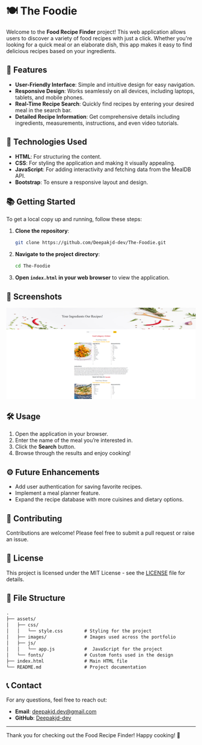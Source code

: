 # 🍽️ The Foodie

Welcome to the **Food Recipe Finder** project! This web application allows users to discover a variety of food recipes with just a click. Whether you're looking for a quick meal or an elaborate dish, this app makes it easy to find delicious recipes based on your ingredients.

## 🌟 Features

- **User-Friendly Interface**: Simple and intuitive design for easy navigation.
- **Responsive Design**: Works seamlessly on all devices, including laptops, tablets, and mobile phones.
- **Real-Time Recipe Search**: Quickly find recipes by entering your desired meal in the search bar.
- **Detailed Recipe Information**: Get comprehensive details including ingredients, measurements, instructions, and even video tutorials.

## 🚀 Technologies Used

- **HTML**: For structuring the content.
- **CSS**: For styling the application and making it visually appealing.
- **JavaScript**: For adding interactivity and fetching data from the MealDB API.
- **Bootstrap**: To ensure a responsive layout and design.

## 📚 Getting Started

To get a local copy up and running, follow these steps:

1. **Clone the repository**:
   ```bash
   git clone https://github.com/Deepakjd-dev/The-Foodie.git
   ```
2. **Navigate to the project directory**:
   ```bash
   cd The-Foodie
   ```
3. **Open `index.html` in your web browser** to view the application.

## 📸 Screenshots

![Food Recipe Finder Screenshot](FoodRecipe/assets/images/food.png)

## 🛠️ Usage

1. Open the application in your browser.
2. Enter the name of the meal you’re interested in.
3. Click the **Search** button.
4. Browse through the results and enjoy cooking!

## ⚙️ Future Enhancements

- Add user authentication for saving favorite recipes.
- Implement a meal planner feature.
- Expand the recipe database with more cuisines and dietary options.

## 🤝 Contributing

Contributions are welcome! Please feel free to submit a pull request or raise an issue.

## 📄 License

This project is licensed under the MIT License - see the [LICENSE](LICENSE) file for details.

## 📁 File Structure

```plaintext
.
├── assets/
│   ├── css/
│   │   └── style.css        # Styling for the project
│   ├── images/              # Images used across the portfolio
│   ├── js/                  
│   │   └── app.js           #  JavaScript for the project
│   └── fonts/               # Custom fonts used in the design
├── index.html               # Main HTML file
└── README.md                # Project documentation
```

## 📞 Contact

For any questions, feel free to reach out:

- **Email**: deepakjd.dev@gmail.com
- **GitHub**: [Deepakjd-dev](https://github.com/Deepakjd-dev)

---

Thank you for checking out the Food Recipe Finder! Happy cooking! 🍳
